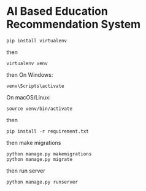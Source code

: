 # AI Based Education Recommendation System

```
pip install virtualenv
```
then
```
virtualenv venv
```
then
On Windows:
```
venv\Scripts\activate

```
On macOS/Linux:
```
source venv/bin/activate
```
then 
```
pip install -r requirement.txt
```
then make migrations

```
python manage.py makemigrations
python manage.py migrate
```
then run server
```
python manage.py runserver
```